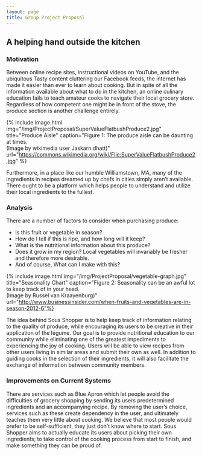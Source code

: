 ```yaml
---
layout: page
title: Group Project Proposal
---
```


## A helping hand outside the kitchen



### Motivation

Between online recipe sites, instructional videos on YouTube, and the ubiquitous Tasty content cluttering our Facebook feeds, 
the internet has made it easier than ever to learn about cooking. But in spite of all the information available about what to 
do in the kitchen, an online culinary education fails to teach amateur cooks to navigate their local grocery store. Regardless of 
how competent one might be in front of the stove, the produce section is another challenge entirely.

<!---
![Figure 1: The produce aisle can be daunting at times. (Image by wikimedia user Jaskarn.dhatt, hosted at https://commons.wikimedia.org/wiki/File:SuperValueFlatbushProduce2.jpg)](/jsmilan.github.io/img/ProjectProposal/SuperValueFlatbushProduce2.jpg "Produce Aisle (Image by wikimedia user Jaskarn.dhatt, hosted at https://commons.wikimedia.org/wiki/File:SuperValueFlatbushProduce2.jpg)")
--->

{% include image.html
            img="/img/ProjectProposal/SuperValueFlatbushProduce2.jpg"
            title="Produce Aisle"
            caption="Figure 1: The produce aisle can be daunting at times. <br/> (Image by wikimedia user Jaskarn.dhatt)" 
            url="https://commons.wikimedia.org/wiki/File:SuperValueFlatbushProduce2.jpg" %}

Furthermore, in a place like our humble Williamstown, MA, many of the ingredients in recipes dreamed up by chefs in cities simply 
aren’t available. There ought to be a platform which helps people to understand and utilize their local ingredients to the fullest.


### Analysis

There are a number of factors to consider when purchasing produce:

* Is this fruit or vegetable in season?
* How do I tell if this is ripe, and how long will it keep?
* What is the nutritional information about this produce?
* Does it grow in my region? Local vegetables will invariably be fresher and therefore more desirable.
* And of course, What can I make with this?

<!---
![Figure 2: Seasonality can be an awful lot to keep track of in your head. (Image by Russel van Kraayenburg, [source](http://www.businessinsider.com/when-fruits-and-vegetables-are-in-season-2012-6))](/jsmilan.github.io/img/ProjectProposal/vegetable-graph.jpg "Seasonality Chart (Image by Russel van Kraayenburg, hosted at http://www.businessinsider.com/when-fruits-and-vegetables-are-in-season-2012-6")
--->

{% include image.html
            img="/img/ProjectProposal/vegetable-graph.jpg"
            title="Seasonality Chart"
            caption="Figure 2: Seasonality can be an awful lot to keep track of in your head. <br/> (Image by Russel van Kraayenburg)"
            url="http://www.businessinsider.com/when-fruits-and-vegetables-are-in-season-2012-6"%}

The idea behind Sous Shopper is to help keep track of information relating to the quality of produce, while encouraging its users 
to be creative in their application of the légume. Our goal is to provide nutritional education to our community while eliminating
one of the greatest impediments to experiencing the joy of cooking.
Users will be able to view recipes from other users living in similar areas and 
submit their own as well. In addition to guiding cooks in the selection of their ingredients, it will also facilitate the exchange 
of information between community members.

### Improvements on Current Systems

There are services such as Blue Apron which let people avoid the difficulties of grocery shopping by sending its users predetermined 
ingredients and an accompanying recipe. By removing the user’s choice, services such as these create dependency in the user, and 
ultimately teaches them very little about cooking. We believe that most people would prefer to be self-sufficient, they just don’t know 
where to start. Sous Shopper aims to actually educate its users about picking their own ingredients; to take control of the cooking 
process from start to finish, and make something they can be proud of.
